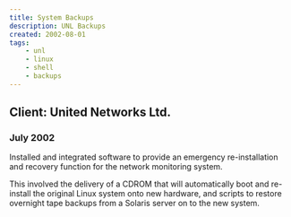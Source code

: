 ```yaml
---
title: System Backups
description: UNL Backups
created: 2002-08-01
tags:
    - unl
    - linux
    - shell
    - backups
---
```

## Client: United Networks Ltd.
### July 2002


Installed and integrated software to provide an emergency re-installation
and recovery function for the network monitoring system. 
<!--more-->

This involved the delivery of a CDROM that will automatically boot and re-install the 
original Linux system onto new hardware, and scripts to restore overnight
tape backups from a Solaris server on to the new system.

